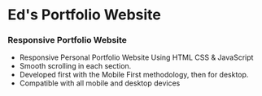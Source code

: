 # Ed's Portfolio Website

### Responsive Portfolio Website

-   Responsive Personal Portfolio Website Using HTML CSS & JavaScript
-   Smooth scrolling in each section.
-   Developed first with the Mobile First methodology, then for desktop.
-   Compatible with all mobile and desktop devices
